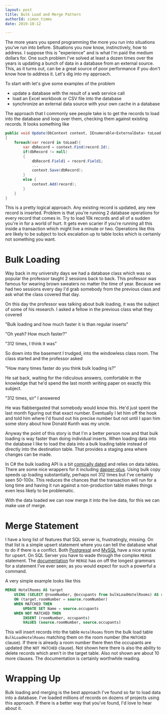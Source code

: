 ```yaml
---
layout: post
title: Bulk Load and Merge Pattern
authorId: simon_timms
date: 2019-10-12

---
```


The more years you spend programming the more you run into situations you've run into before. Situations you now know, instinctively, how to address. I suppose this is "experience" and is what I'm paid the medium dollars for. One such problem I've solved at least a dozen times over the years is updating a bunch of data in a database from an external source. This, as it turns out, can be a great source of poor performance if you don't know how to address it. Let's dig into my approach.

<!-- more -->

To start with let's give some examples of the problem 

* update a database with the result of a web service call
* load an Excel workbook or CSV file into the database
* synchronize an external data source with your own cache in a database

The approach that I commonly see people take is to get the records to load into the database and loop over them, checking them against existing records. It looks something like 

```csharp
public void Update(DbContext context, IEnumerable<ExternalData> toLoad)
{
    foreach(var record in toLoad){
        var dbRecord = context.Find(record.Id);
        if(dbRecord != null)
        {
            dbRecord.Field1 = record.Field1;
            ...
            context.Save(dbRecord);
        }
        else {
            context.Add(record);
        }
    }
}
```

This is a pretty logical approach. Any existing record is updated, any new record is inserted. Problem is that you're running 2 database operations for every record that comes in. Try to load 10k records and all of a sudden you're in for a world of hurt. It gets even scarier if you're running all this inside a transaction which might live a minute or two. Operations like this are likely to be subject to lock escalation up to table locks which is certainly not something you want.  

# Bulk Loading

Way back in my university days we had a database class which was so popular the professor taught 2 sessions back to back. This professor was famous for wearing brown sweaters no matter the time of year. Because we had two sessions every day I'd grab somebody from the previous class and ask what the class covered that day. 

On this day the professor was talking about bulk loading, it was the subject of some of his research. I asked a fellow in the previous class what they covered 

"Bulk loading and how much faster it is than regular inserts"

"Oh yeah? How much faster?"

"312 times, I think it was"

So down into the basement I trudged, into the windowless class room. The class started and the professor asked 

"How many times faster do you think bulk loading is?"

He sat back, waiting for the ridiculous answers, comfortable in the knowledge that he'd spend the last month writing paper on exactly this subject. 

"312 times, sir" I answered

He was flabbergasted that somebody would know this. He'd just spent the last month figuring out that exact number. Eventually I let him off the hook and told him where I'd found out his precise number but not until I span him some story about how Donald Kunth was my uncle.

Anyway the point of this story is that I'm a better person now and that bulk loading is way faster than doing individual inserts. When loading data into the database I like to load the data into a bulk loading table instead of directly into the destination table. That provides a staging area where changes can be made.

In C# the bulk loading API is a bit [comically dated](https://blogs.msdn.microsoft.com/nikhilsi/2008/06/11/bulk-insert-into-sql-from-c-app/) and relies on data tables. There are some nice wrappers for it including [dapper-plus](https://dapper-plus.net/bulk-insert). Using bulk copy speeds up loading substantially, perhaps not 312 times but I've certainly seen 50-100x. This reduces the chances that the transaction will run for a long time and having it run against a non-production table makes things even less likely to be problematic. 

With the data loaded we can now merge it into the live data, for this we can make use of merge.

# Merge Statement

I have a long list of features that SQL server is, frustratingly, missing. On that list is a simple upsert statement where you can tell the database what to do if there is a conflict. Both [Postgresql](http://www.postgresqltutorial.com/postgresql-upsert/) and [MySQL](https://www.techbeamers.com/mysql-upsert/) have a nice syntax for upsert. On SQL Server you have to wade through the complex `MERGE` statement. The [documentation](https://docs.microsoft.com/en-us/sql/t-sql/statements/merge-transact-sql?view=sql-server-ver15) for `MERGE` has on off the longest grammars for a statement I've ever seen; as you would expect for such a powerful a command.


A very simple example looks like this
```sql
MERGE HotelRooms AS target  
    USING (SELECT @roomNumber, @occupants from bulkLoadHotelRooms) AS source (roomNumber, occupants)  
    ON (target.roomNumber = source.roomNumber)  
    WHEN MATCHED THEN
        UPDATE SET Name = source.occupants  
    WHEN NOT MATCHED THEN  
        INSERT (roomNumber, occupants)  
        VALUES (source.roomNumber, source.occupants) 
```

This will insert records into the table `HotelRooms` from the bulk load table `BulkLoadHotelRooms` matching them on the room number (the `MATCHED` clause). If there is already a room number there then the occupants are updated (the `NOT MATCHED` clause). Not shown here there is also the ability to delete records which aren't in the target table. Also not shown are about 10 more clauses. The documentation is certainly worthwhile reading. 

# Wrapping Up

Bulk loading and merging is the best approach I've found so far to load data into a database. I've loaded millions of records on dozens of projects using this approach. If there is a better way that you've found, I'd love to hear about it. 